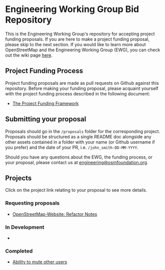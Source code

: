 # Engineering Working Group Bid Repository

This is the Engineering Working Group's repository for accepting project funding proposals. If you are here to make a project funding proposal, please skip to the next section. If you would like to learn more about OpenStreetMap and the Engineering Working Group (EWG), you can check out the wiki page [here](https://wiki.osmfoundation.org/wiki/Engineering_Working_Group).

## Project Funding Process

Project funding proposals are made as pull requests on Github against this repository. Before making your funding proposal, please acquaint yourself with the project funding process described in the following document:

* [The Project Funding Framework](https://wiki.osmfoundation.org/wiki/Engineering_Working_Group/Project_Funding_Framework)

## Submitting your proposal

Proposals should go in the `/proposals` folder for the corresponding project. Proposals should be structured as a single README doc alongside any other assets contained in a folder with your name (or Github username if you prefer) and the date of your PR, i.e. `/john_smith-DD-MM-YYYY`.

Should you have any questions about the EWG, the funding process, or your proposal, please contact us at [engineering@osmfoundation.org](mailto:engineering@osmfoundation.org).

## Projects

Click on the project link relating to your proposal to see more details.

### Requesting proposals

* [OpenStreetMap-Website: Refactor Notes](/projects/openstreetmap-website-notes-refactoring)

### In Development 

-

### Completed

* [Ability to mute other users](/projects/ability-to-mute-other-users)
